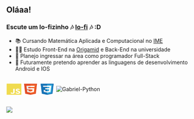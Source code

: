 ## Oláaa!

### Escute um lo-fizinho 🎶 [lo-fi](https://www.youtube.com/watch?v=jfKfPfyJRdk) 🎶 :D

- 📚 Cursando Matemática Aplicada e Computacional no [IME](https://www.ime.usp.br)
- 👨‍💻 Estudo Front-End na [Origamid](https://www.origamid.com) e Back-End na universidade
- 🚀 Planejo ingressar na área como programador Full-Stack
- 🤖 Futuramente pretendo aprender as linguagens de desenvolvimento Android e IOS

<div style="display: inline_block"><br>
  <img align="center" alt="Gabriel-Js" height="30" width="40" src="https://raw.githubusercontent.com/devicons/devicon/master/icons/javascript/javascript-plain.svg">
  <img align="center" alt="Gabriel-HTML" height="30" width="40" src="https://raw.githubusercontent.com/devicons/devicon/master/icons/html5/html5-original.svg">
  <img align="center" alt="Gabriel-CSS" height="30" width="40" src="https://raw.githubusercontent.com/devicons/devicon/master/icons/css3/css3-original.svg">
  <img align="center" alt="Gabriel-Python" height="40" width="60" src="https://cdn.jsdelivr.net/gh/devicons/devicon/icons/python/python-original.svg"/>
</div >

<div><br>
   
  <a href="https://www.linkedin.com/in/gabrielgamarano" target="_blank"><img src="https://img.shields.io/badge/-LinkedIn-%230077B5?style=for-the-badge&logo=linkedin&logoColor=white" target="_blank"></a>
